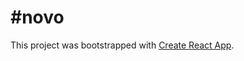 # #novo

This project was bootstrapped with [Create React App](https://github.com/facebook/create-react-app).


